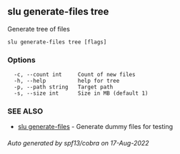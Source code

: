 ## slu generate-files tree

Generate tree of files

```
slu generate-files tree [flags]
```

### Options

```
  -c, --count int     Count of new files
  -h, --help          help for tree
  -p, --path string   Target path
  -s, --size int      Size in MB (default 1)
```

### SEE ALSO

* [slu generate-files](slu_generate-files.md)	 - Generate dummy files for testing

###### Auto generated by spf13/cobra on 17-Aug-2022
